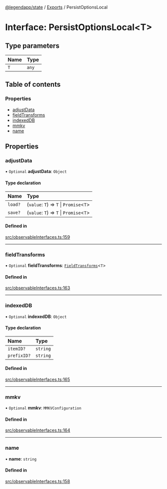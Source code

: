 [@legendapp/state](../README.md) / [Exports](../modules.md) / PersistOptionsLocal

# Interface: PersistOptionsLocal<T\>

## Type parameters

| Name | Type |
| :------ | :------ |
| `T` | `any` |

## Table of contents

### Properties

- [adjustData](PersistOptionsLocal.md#adjustdata)
- [fieldTransforms](PersistOptionsLocal.md#fieldtransforms)
- [indexedDB](PersistOptionsLocal.md#indexeddb)
- [mmkv](PersistOptionsLocal.md#mmkv)
- [name](PersistOptionsLocal.md#name)

## Properties

### adjustData

• `Optional` **adjustData**: `Object`

#### Type declaration

| Name | Type |
| :------ | :------ |
| `load?` | (`value`: `T`) => `T` \| `Promise`<`T`\> |
| `save?` | (`value`: `T`) => `T` \| `Promise`<`T`\> |

#### Defined in

[src/observableInterfaces.ts:159](https://github.com/matthewmturner/legend-state/blob/69a8199/src/observableInterfaces.ts#L159)

___

### fieldTransforms

• `Optional` **fieldTransforms**: [`FieldTransforms`](../modules.md#fieldtransforms)<`T`\>

#### Defined in

[src/observableInterfaces.ts:163](https://github.com/matthewmturner/legend-state/blob/69a8199/src/observableInterfaces.ts#L163)

___

### indexedDB

• `Optional` **indexedDB**: `Object`

#### Type declaration

| Name | Type |
| :------ | :------ |
| `itemID?` | `string` |
| `prefixID?` | `string` |

#### Defined in

[src/observableInterfaces.ts:165](https://github.com/matthewmturner/legend-state/blob/69a8199/src/observableInterfaces.ts#L165)

___

### mmkv

• `Optional` **mmkv**: `MMKVConfiguration`

#### Defined in

[src/observableInterfaces.ts:164](https://github.com/matthewmturner/legend-state/blob/69a8199/src/observableInterfaces.ts#L164)

___

### name

• **name**: `string`

#### Defined in

[src/observableInterfaces.ts:158](https://github.com/matthewmturner/legend-state/blob/69a8199/src/observableInterfaces.ts#L158)
